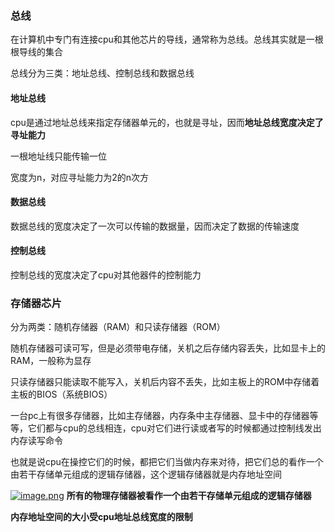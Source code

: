### 总线
在计算机中专门有连接cpu和其他芯片的导线，通常称为总线。总线其实就是一根根导线的集合

总线分为三类：地址总线、控制总线和数据总线

#### 地址总线
cpu是通过地址总线来指定存储器单元的，也就是寻址，因而**地址总线宽度决定了寻址能力**

一根地址线只能传输一位

宽度为n，对应寻址能力为2的n次方

#### 数据总线
数据总线的宽度决定了一次可以传输的数据量，因而决定了数据的传输速度

#### 控制总线
控制总线的宽度决定了cpu对其他器件的控制能力

### 存储器芯片
分为两类：随机存储器（RAM）和只读存储器（ROM）

随机存储器可读可写，但是必须带电存储，关机之后存储内容丢失，比如显卡上的RAM，一般称为显存

只读存储器只能读取不能写入，关机后内容不丢失，比如主板上的ROM中存储着主板的BIOS（系统BIOS）


一台pc上有很多存储器，比如主存储器，内存条中主存储器、显卡中的存储器等等，它们都与cpu的总线相连，cpu对它们进行读或者写的时候都通过控制线发出内存读写命令

也就是说cpu在操控它们的时候，都把它们当做内存来对待，把它们总的看作一个由若干存储单元组成的逻辑存储器，这个逻辑存储器就是内存地址空间

[![image.png](https://pic1.imgdb.cn/item/68ed02a7c5157e1a886ccdb1.png)](https://pic1.imgdb.cn/item/68ed02a7c5157e1a886ccdb1.png)
**所有的物理存储器被看作一个由若干存储单元组成的逻辑存储器**

**内存地址空间的大小受cpu地址总线宽度的限制**

